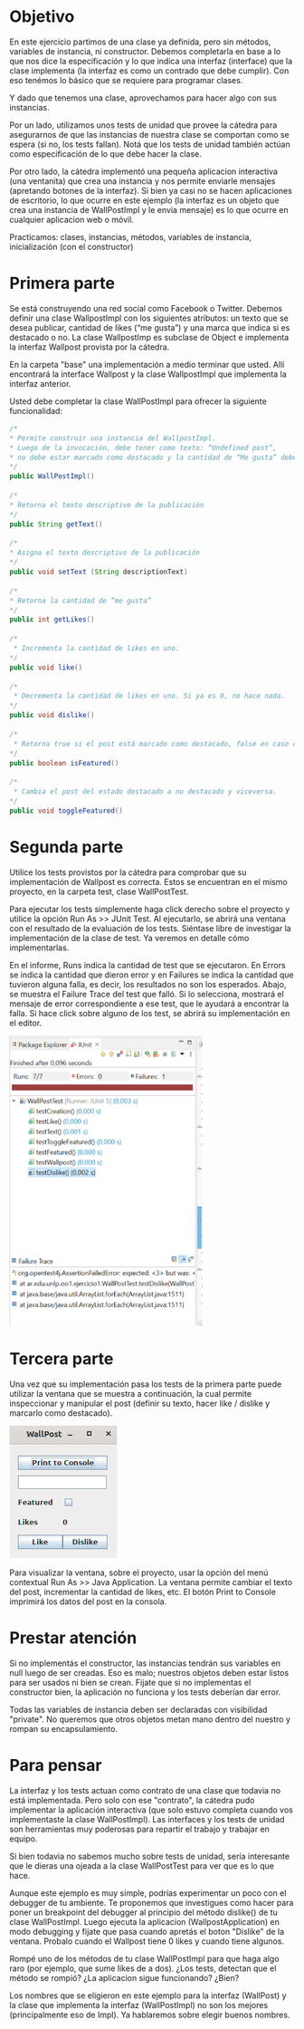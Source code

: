 # Objetivo

En este ejercicio partimos de una clase ya definida, pero sin métodos, variables de instancia, ni constructor. Debemos completarla en base a lo que nos dice la especificación y lo que indica una interfaz (interface) que la clase implementa (la interfaz es como un contrado que debe cumplir). Con eso tenémos lo básico que se requiere para programar clases. 

Y dado que tenemos una clase, aprovechamos para hacer algo con sus instancias. 

Por un lado, utilizamos unos tests de unidad que provee la cátedra para asegurarnos de que las instancias de nuestra clase se comportan como se espera (si no, los tests fallan). Notá que los tests de unidad también actúan como especificación de lo que debe hacer la clase. 

Por otro lado, la cátedra implementó una pequeña aplicacion interactiva (una ventanita) que crea una instancia y nos permite enviarle mensajes (apretando botones de la interfaz). Si bien ya casi no se hacen aplicaciones de escritorio, lo que ocurre en este ejemplo (la interfaz es un objeto que crea una instancia de WallPostImpl y le envia mensaje) es lo que ocurre en cualquier aplicacion web o móvil. 

Practicamos: clases, instancias, métodos, variables de instancia, inicialización (con el constructor)

# Primera parte

Se está construyendo una red social como Facebook o Twitter. Debemos definir una clase WallpostImpl con los siguientes atributos: un texto que se desea publicar, cantidad de likes (“me gusta”) y una marca que indica si es destacado o no. La clase WallpostImp es subclase de Object e implementa la interfaz Wallpost provista por la cátedra.

En la carpeta "base" una implementación a medio terminar que usted. Allí encontrará la interface Wallpost y la clase WallpostImpl que implementa la interfaz anterior.

Usted debe completar la clase WallPostImpl para ofrecer la siguiente funcionalidad:

```Java
/*
* Permite construir una instancia del WallpostImpl.
* Luego de la invocación, debe tener como texto: “Undefined post”,
* no debe estar marcado como destacado y la cantidad de “Me gusta” debe ser 0.
*/
public WallPostImpl()

/*
* Retorna el texto descriptivo de la publicación
*/
public String getText() 

/*
* Asigna el texto descriptivo de la publicación
*/
public void setText (String descriptionText)

/*
* Retorna la cantidad de “me gusta”
*/
public int getLikes() 

/*
 * Incrementa la cantidad de likes en uno.
*/
public void like() 

/*
 * Decrementa la cantidad de likes en uno. Si ya es 0, no hace nada.
*/
public void dislike()

/*
 * Retorna true si el post está marcado como destacado, false en caso contrario
*/
public boolean isFeatured() 

/*
 * Cambia el post del estado destacado a no destacado y viceversa.
*/
public void toggleFeatured()

```
 
# Segunda parte

Utilice los tests provistos por la cátedra para comprobar que su implementación de Wallpost es correcta. Estos se encuentran en el mismo proyecto, en la carpeta test, clase WallPostTest.

Para ejecutar los tests simplemente haga click derecho sobre el proyecto y utilice la opción Run As >> JUnit Test. Al ejecutarlo, se abrirá una ventana con el resultado de la evaluación de los tests. Siéntase libre de investigar la implementación de la clase de test. Ya veremos en detalle cómo implementarlas. 

En el informe, Runs indica la cantidad de test que se ejecutaron. En Errors se indica la cantidad que dieron error y en Failures se indica la cantidad que tuvieron alguna falla, es decir,  los resultados no son los esperados. Abajo, se muestra el Failure Trace del test que falló. Si lo selecciona, mostrará el mensaje de error correspondiente a ese test, que le ayudará a encontrar la falla. Si hace click sobre alguno de los test, se abrirá su implementación en el editor. 

![](recursos/tests-runner.png "Test runner en Eclipse")

# Tercera parte

Una vez que su implementación pasa los tests de la primera parte puede utilizar la ventana que se muestra a continuación, la cual permite inspeccionar y manipular el post (definir su texto, hacer like / dislike y marcarlo como destacado).

![](recursos/wallpost-ui.png "Editor interactivo de Wallposts")

Para visualizar la ventana, sobre el proyecto, usar la opción del menú contextual Run As >> Java Application. La ventana permite cambiar el texto del post, incrementar la cantidad de likes, etc. El botón Print to Console imprimirá los datos del post en la consola. 

# Prestar atención

Si no implementás el constructor, las instancias tendrán sus variables en null luego de ser creadas. Eso es malo; nuestros objetos deben estar listos para ser usados ni bien se crean. Fijate que si no implementas el constructor bien, la aplicación no funciona y los tests deberían dar error. 

Todas las variables de instancia deben ser declaradas con visibilidad "private". No queremos que otros objetos metan mano dentro del nuestro y rompan su encapsulamiento.

# Para pensar

La interfaz y los tests actuan como contrato de una clase que todavia no está implementada. Pero solo con ese "contrato", la cátedra pudo implementar la aplicación interactiva (que solo estuvo completa cuando vos implementaste la clase WallPostImpl). Las interfaces y los tests de unidad son herramientas muy poderosas para repartir el trabajo y trabajar en equipo.

Si bien todavia no sabemos mucho sobre tests de unidad, sería interesante que le dieras una ojeada a la clase WallPostTest para ver que es lo que hace.

Aunque este ejemplo es muy simple, podrías experimentar un poco con el debugger de tu ambiente. Te proponemos que investigues como hacer para poner un breakpoint del debugger al principio del método dislike() de tu clase WallPostImpl. Luego ejecuta la aplicacion (WallpostApplication) en modo debugging y fijate que pasa cuando apretás el boton "Dislike" de la ventana. Probalo cuando el Wallpost tiene 0 likes y cuando tiene algunos. 

Rompé uno de los métodos de tu clase WallPostImpl para que haga algo raro (por ejemplo, que sume likes de a dos). ¿Los tests, detectan que el método se rompió? ¿La aplicacion sigue funcionando? ¿Bien?

Los nombres que se eligieron en este ejemplo para la interfaz (WallPost) y la clase que implementa la interfaz (WallPostImpl) no son los mejores (principalmente eso de Impl). Ya hablaremos sobre elegir buenos nombres.
